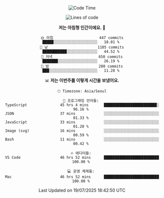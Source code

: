 <div align="center">

<br />

 <!--START_SECTION:waka-->
![Code Time](http://img.shields.io/badge/Code%20Time-4%2C886%20hrs%2056%20mins-blue)

![Lines of code](https://img.shields.io/badge/%EC%A0%80%EB%8A%94%20%EC%97%AC%ED%83%9C%EA%B9%8C%EC%A7%80%20-2.0%20million%20%EC%A4%84%EC%9D%98%20%EC%BD%94%EB%93%9C%EB%A5%BC%20%EC%9E%91%EC%84%B1%ED%96%88%EC%96%B4%EC%9A%94.-blue)

**저는 아침형 인간이에요. 🐤** 

```text
🌞 아침                     447 commits         █████░░░░░░░░░░░░░░░░░░░░   18.01 % 
🌆 낮　                     1105 commits        ███████████░░░░░░░░░░░░░░   44.52 % 
🌃 저녁                     650 commits         ███████░░░░░░░░░░░░░░░░░░   26.19 % 
🌙 밤　                     280 commits         ███░░░░░░░░░░░░░░░░░░░░░░   11.28 % 
```


📊 **저는 이번주를 이렇게 시간을 보냈어요.** 

```text
🕑︎ Timezone: Asia/Seoul

💬 프로그래밍 언어들: 
TypeScript               45 hrs 4 mins       ████████████████████████░   96.16 % 
JSON                     37 mins             ░░░░░░░░░░░░░░░░░░░░░░░░░   01.33 % 
JavaScript               33 mins             ░░░░░░░░░░░░░░░░░░░░░░░░░   01.20 % 
Image (svg)              16 mins             ░░░░░░░░░░░░░░░░░░░░░░░░░   00.59 % 
Bash                     11 mins             ░░░░░░░░░░░░░░░░░░░░░░░░░   00.42 % 

🔥 에디터들: 
VS Code                  46 hrs 52 mins      █████████████████████████   100.00 % 

💻 운영 체제들: 
Mac                      46 hrs 52 mins      █████████████████████████   100.00 % 
```


 Last Updated on 19/07/2025 18:42:50 UTC
<!--END_SECTION:waka-->

</div>
